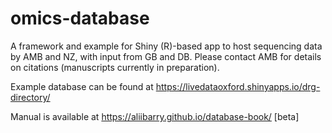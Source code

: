 # omics-database
A framework and example for Shiny (R)-based app to host sequencing data by AMB and NZ, with input from GB and DB. Please contact AMB for details on citations (manuscripts currently in preparation).

Example database can be found at <https://livedataoxford.shinyapps.io/drg-directory/>  

Manual is available at <https://aliibarry.github.io/database-book/> [beta]  



